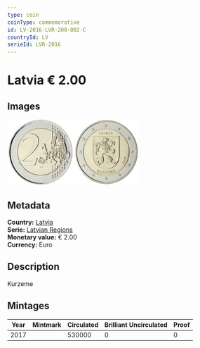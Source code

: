 ```yaml
---
type: coin
coinType: commemorative
id: LV-2016-LVR-200-002-C
countryId: LV
serieId: LVR-2016
---
```


# Latvia € 2.00

## Images

<img src="../../Images/common-2007-200.webp" height="150" alt="Front image"><img src="Images/LV-2017-200-002.webp" height="150" alt="Back image">

## Metadata

**Country:** [Latvia](../../Countries/Latvia/index.md)\
**Serie:** [Latvian Regions](index.md)\
**Monetary value:** € 2.00\
**Currency:** Euro

## Description

Kurzeme

## Mintages

| Year | Mintmark | Circulated | Brilliant Uncirculated | Proof |
| ---- | -------- | ---------- | ---------------------- | ----- |
| 2017 |          | 530000     | 0                      | 0     |
